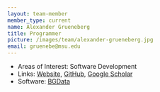 ```yaml
---
layout: team-member
member_type: current
name: Alexander Grueneberg
title: Programmer
picture: /images/team/alexander-grueneberg.jpg
email: gruenebe@msu.edu
---
```


- Areas of Interest: Software Development
- Links: [Website](https://agrueneberg.info), [GitHub](https://github.com/agrueneberg), [Google Scholar](https://scholar.google.com/citations?user=j14410QAAAAJ)
- Software: [BGData](https://github.com/QuantGen/BGData)
